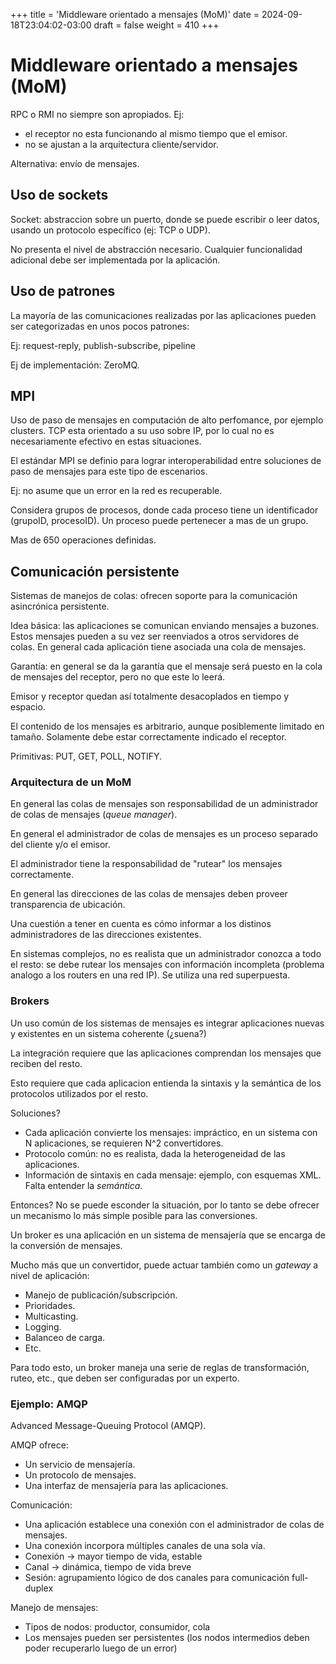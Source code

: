 +++
title = 'Middleware orientado a mensajes (MoM)'
date = 2024-09-18T23:04:02-03:00
draft = false
weight = 410 
+++

# Middleware orientado a mensajes (MoM)

RPC o RMI no siempre son apropiados. Ej:

- el receptor no esta funcionando al mismo tiempo que el emisor.
- no se ajustan a la arquitectura cliente/servidor.

Alternativa: envío de mensajes.

## Uso de sockets

Socket: abstraccion sobre un puerto, donde se puede escribir o leer datos, usando un protocolo específico (ej: TCP o UDP).

No presenta el nivel de abstracción necesario. Cualquier funcionalidad adicional debe ser implementada por la aplicación. 

## Uso de patrones

La mayoría de las comunicaciones realizadas por las aplicaciones pueden ser categorizadas en unos pocos patrones:

Ej: request-reply, publish-subscribe, pipeline

Ej de implementación: ZeroMQ.

## MPI

Uso de paso de mensajes en computación de alto perfomance, por ejemplo clusters. TCP esta orientado a su uso sobre IP, por lo cual no es necesariamente efectivo en estas situaciones.

El estándar MPI se definio para lograr interoperabilidad entre soluciones de paso de mensajes para este tipo de escenarios.

Ej: no asume que un error en la red es recuperable.

Considera grupos de procesos, donde cada proceso tiene un identificador (grupoID, procesoID). Un proceso puede pertenecer a mas de un grupo.

Mas de 650 operaciones definidas.

## Comunicación persistente

Sistemas de manejos de colas: ofrecen soporte para la comunicación asincrónica persistente.

Idea básica: las aplicaciones se comunican enviando mensajes a buzones. Estos mensajes pueden a su vez ser reenviados a otros servidores de colas. En general cada aplicación tiene asociada una cola de mensajes.

Garantía: en general se da la garantía que el mensaje será puesto en la cola de mensajes del receptor, pero no que este lo leerá.

Emisor y receptor quedan así totalmente desacoplados en tiempo y espacio.

El contenido de los mensajes es arbitrario, aunque posiblemente limitado en tamaño. Solamente debe estar correctamente indicado el receptor.

Primitivas: PUT, GET, POLL, NOTIFY.

### Arquitectura de un MoM

En general las colas de mensajes son responsabilidad de un administrador de colas de mensajes (_queue manager_).

En general el administrador de colas de mensajes es un proceso separado del cliente y/o el emisor.

El administrador tiene la responsabilidad de "rutear" los mensajes correctamente.

En general las direcciones de las colas de mensajes deben proveer transparencia de ubicación.

Una cuestión a tener en cuenta es cómo informar a los distinos administradores de las direcciones existentes.

En sistemas complejos, no es realista que un administrador conozca a todo el resto: se debe rutear los mensajes con información incompleta (problema analogo a los routers en una red IP). Se utiliza una red superpuesta.

### Brokers

Un uso común de los sistemas de mensajes es integrar aplicaciones nuevas y existentes en un sistema coherente (¿suena?)

La integración requiere que las aplicaciones comprendan los mensajes que reciben del resto.

Esto requiere que cada aplicacion entienda la sintaxis y la semántica de los protocolos utilizados por el resto.

Soluciones?

- Cada aplicación convierte los mensajes: impráctico, en un sistema con N aplicaciones, se requieren N^2 convertidores.
- Protocolo común: no es realista, dada la heterogeneidad de las aplicaciones.
- Información de sintaxis en cada mensaje: ejemplo, con esquemas XML. Falta entender la _semántica_.

Entonces? No se puede esconder la situación, por lo tanto se debe ofrecer un mecanismo lo más simple posible para las conversiones.

Un broker es una aplicación en un sistema de mensajería que se encarga de la conversión de mensajes.

Mucho más que un convertidor, puede actuar también como un _gateway_ a nivel de aplicación:

- Manejo de publicación/subscripción.
- Prioridades.
- Multicasting.
- Logging.
- Balanceo de carga.
- Etc.

Para todo esto, un broker maneja una serie de reglas de transformación, ruteo, etc., que deben ser configuradas por un experto.
    
### Ejemplo: AMQP

Advanced Message-Queuing Protocol (AMQP).

AMQP ofrece:

- Un servicio de mensajería.
- Un protocolo de mensajes.
- Una interfaz de mensajería para las aplicaciones.

Comunicación:

- Una aplicación establece una conexión con el administrador de colas de mensajes.
- Una conexión incorpora múltiples canales de una sola vía.
- Conexión -> mayor tiempo de vida, estable
- Canal -> dinámica, tiempo de vida breve
- Sesión: agrupamiento lógico de dos canales para comunicación full-duplex

Manejo de mensajes:

- Tipos de nodos: productor, consumidor, cola
- Los mensajes pueden ser persistentes (los nodos intermedios deben poder recuperarlo luego de un error)
